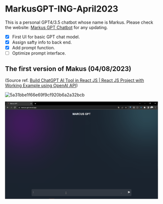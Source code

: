 # MarkusGPT-ING-April2023

This is a personal GPT4/3.5 chatbot whose name is Markus. Please check the website: [Markus GPT Chatbot](https://marcus-gpt.vercel.app/) for any updating.

- [x] First UI for basic GPT chat model.
- [x] Assign safty info to back end.
- [x] Add prompt function.
- [ ] Optimize prompt interface.

## The first version of Makus (04/08/2023)

(Source ref. [Build ChatGPT AI Tool in React JS | React JS Project with Working Example using OpenAI API](https://www.youtube.com/watch?v=vAO1fxifJIs))

![5a31bbe1f66e69f9cf920b6a2a32bcb](https://user-images.githubusercontent.com/61530469/230752870-d839ac46-937a-4000-99a6-6bb1d252434e.png)

![image](./Images/matrix.gif)
